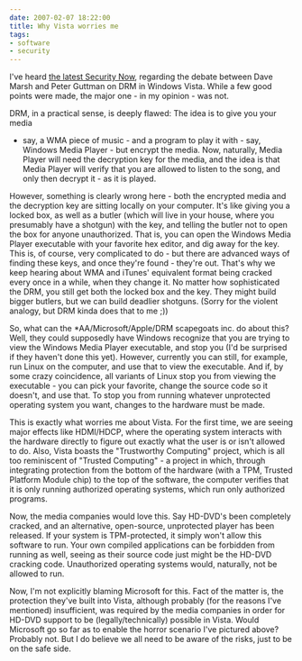 ```yaml
---
date: 2007-02-07 18:22:00
title: Why Vista worries me
tags:
- software
- security
---
```


I've heard [the latest Security Now](http://www.twit.tv/sn77), regarding the
debate between Dave Marsh and Peter Guttman on DRM in Windows Vista. While a
few good points were made, the major one - in my opinion - was not.

DRM, in a practical sense, is deeply flawed: The idea is to give you your media
- say, a WMA piece of music - and a program to play it with - say, Windows
Media Player - but encrypt the media. Now, naturally, Media Player will need
the decryption key for the media, and the idea is that Media Player will verify
that you are allowed to listen to the song, and only then decrypt it - as it is
played.

However, something is clearly wrong here - both the encrypted media and the
decryption key are sitting locally on your computer. It's like giving you a
locked box, as well as a butler (which will live in your house, where you
presumably have a shotgun) with the key, and telling the butler not to open the
box for anyone unauthorized. That is, you can open the Windows Media Player
executable with your favorite hex editor, and dig away for the key. This is, of
course, very complicated to do - but there are advanced ways of finding these
keys, and once they're found - they're out. That's why we keep hearing about
WMA and iTunes' equivalent format being cracked every once in a while, when
they change it. No matter how sophisticated the DRM, you still get both the
locked box and the key. They might build bigger butlers, but we can build
deadlier shotguns. (Sorry for the violent analogy, but DRM kinda does that to
me ;))

So, what can the \*AA/Microsoft/Apple/DRM scapegoats inc. do about this? Well,
they could supposedly have Windows recognize that you are trying to view the
Windows Media Player executable, and stop you (I'd be surprised if they haven't
done this yet). However, currently you can still, for example, run Linux on the
computer, and use that to view the executable. And if, by some crazy
coincidence, all variants of Linux stop you from viewing the executable - you
can pick your favorite, change the source code so it doesn't, and use that. To
stop you from running whatever unprotected operating system you want, changes
to the hardware must be made.

This is exactly what worries me about Vista. For the first time, we are seeing
major effects like HDMI/HDCP, where the operating system interacts with the
hardware directly to figure out exactly what the user is or isn't allowed to
do. Also, Vista boasts the "Trustworthy Computing" project, which is all too
reminiscent of "Trusted Computing" - a project in which, through integrating
protection from the bottom of the hardware (with a TPM, Trusted Platform Module
chip) to the top of the software, the computer verifies that it is only running
authorized operating systems, which run only authorized programs.

Now, the media companies would love this. Say HD-DVD's been completely cracked,
and an alternative, open-source, unprotected player has been released. If your
system is TPM-protected, it simply won't allow this software to run. Your own
compiled applications can be forbidden from running as well, seeing as their
source code just might be the HD-DVD cracking code. Unauthorized operating
systems would, naturally, not be allowed to run.

Now, I'm not explicitly blaming Microsoft for this. Fact of the matter is, the
protection they've built into Vista, although probably (for the reasons I've
mentioned) insufficient, was required by the media companies in order for
HD-DVD support to be (legally/technically) possible in Vista. Would Microsoft
go so far as to enable the horror scenario I've pictured above? Probably not.
But I do believe we all need to be aware of the risks, just to be on the safe
side.
